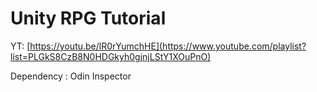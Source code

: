 # Unity RPG Tutorial

YT: [https://youtu.be/lR0rYumchHE](https://www.youtube.com/playlist?list=PLGkS8CzB8N0HDGkyh0gjnjLStY1XOuPnO)

Dependency : Odin Inspector
